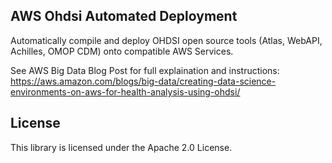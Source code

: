 ## AWS Ohdsi Automated Deployment

Automatically compile and deploy OHDSI open source tools (Atlas, WebAPI, Achilles, OMOP CDM) onto compatible AWS Services.

See AWS Big Data Blog Post for full explaination and instructions:
https://aws.amazon.com/blogs/big-data/creating-data-science-environments-on-aws-for-health-analysis-using-ohdsi/


## License

This library is licensed under the Apache 2.0 License. 
